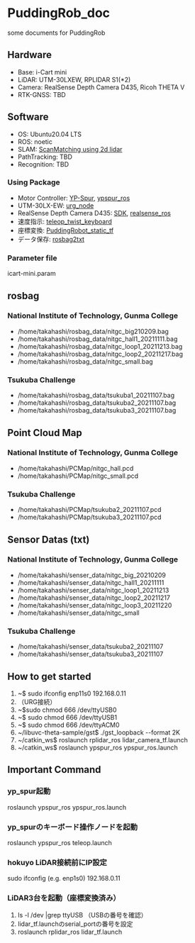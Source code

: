 # PuddingRob_doc
some documents for PuddingRob

## Hardware
- Base: i-Cart mini
- LiDAR: UTM-30LXEW, RPLIDAR S1(*2)
- Camera: RealSense Depth Camera D435, Ricoh THETA V
- RTK-GNSS: TBD

## Software
- OS: Ubuntu20.04 LTS
- ROS: noetic
- SLAM: [ScanMatching using 2d lidar](https://github.com/daruma0309/ndt_slam)
- PathTracking: TBD
- Recognition: TBD

### Using Package
- Motor Controller: [YP-Spur](https://github.com/openspur/yp-spur), [ypspur_ros](https://github.com/openspur/ypspur_ros)
- UTM-30LX-EW: [urg_node](https://sourceforge.net/p/urgnetwork/wiki/ROS_jp/)
- RealSense Depth Camera D435: [SDK](https://github.com/IntelRealSense/librealsense/blob/master/doc/distribution_linux.md), [realsense_ros](https://github.com/IntelRealSense/realsense-ros)
- 速度指示: [teleop_twist_keyboard](http://wiki.ros.org/teleop_twist_keyboard)
- 座標変換: [PuddingRobot_static_tf](https://github.com/daruma0309/PuddingRobot_static_tf)
- データ保存: [rosbag2txt](https://github.com/daruma0309/rosbag2txt)

### Parameter file
icart-mini.param

## rosbag
### National Institute of Technology, Gunma College
- /home/takahashi/rosbag_data/nitgc_big210209.bag
- /home/takahashi/rosbag_data/nitgc_hall1_20211111.bag
- /home/takahashi/rosbag_data/nitgc_loop1_20211213.bag
- /home/takahashi/rosbag_data/nitgc_loop2_20211217.bag
- /home/takahashi/rosbag_data/nitgc_small.bag

### Tsukuba Challenge
- /home/takahashi/rosbag_data/tsukuba1_20211107.bag
- /home/takahashi/rosbag_data/tsukuba2_20211107.bag
- /home/takahashi/rosbag_data/tsukuba3_20211107.bag

## Point Cloud Map
### National Institute of Technology, Gunma College
- /home/takahashi/PCMap/nitgc_hall.pcd
- /home/takahashi/PCMap/nitgc_small.pcd

### Tsukuba Challenge
- /home/takahashi/PCMap/tsukuba2_20211107.pcd
- /home/takahashi/PCMap/tsukuba3_20211107.pcd

## Sensor Datas (txt)
### National Institute of Technology, Gunma College
- /home/takahashi/senser_data/nitgc_big_20210209
- /home/takahashi/senser_data/nitgc_hall1_20211111
- /home/takahashi/senser_data/nitgc_loop1_20211213
- /home/takahashi/senser_data/nitgc_loop2_20211217
- /home/takahashi/senser_data/nitgc_loop3_20211220
- /home/takahashi/senser_data/nitgc_small

### Tsukuba Challenge
- /home/takahashi/senser_data/tsukuba2_20211107
- /home/takahashi/senser_data/tsukuba3_20211107

## How to get started
1. ~$ sudo ifconfig enp11s0 192.168.0.11
2. （URG接続）
3. ~$sudo chmod 666 /dev/ttyUSB0
4. ~$ sudo chmod 666 /dev/ttyUSB1
5. ~$ sudo chmod 666 /dev/ttyACM0
6. ~/libuvc-theta-sample/gst$ ./gst_loopback --format 2K
7. ~/catkin_ws$ roslaunch rplidar_ros lidar_camera_tf.launch
8. ~/catkin_ws$ roslaunch ypspur_ros ypspur_ros.launch

## Important Command
### yp_spur起動
roslaunch ypspur_ros ypspur_ros.launch
### yp_spurのキーボード操作ノードを起動
roslaunch ypspur_ros teleop.launch
### hokuyo LiDAR接続前にIP設定
sudo ifconfig (e.g. enp1s0) 192.168.0.11
### LiDAR3台を起動（座標変換済み）
1. ls -l /dev |grep ttyUSB （USBの番号を確認）
2. lidar_tf.launchのserial_portの番号を設定
3. roslaunch rplidar_ros lidar_tf.launch
